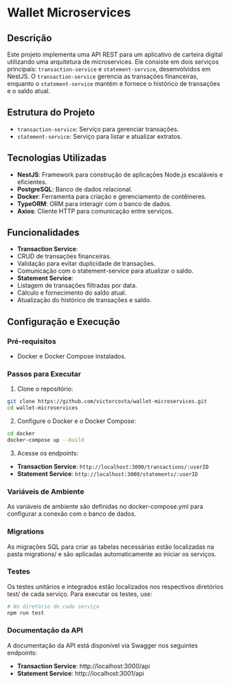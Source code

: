 # Wallet Microservices

## Descrição
Este projeto implementa uma API REST para um aplicativo de carteira digital utilizando uma arquitetura de microservices. Ele consiste em dois serviços principais: `transaction-service` e `statement-service`, desenvolvidos em NestJS. O `transaction-service` gerencia as transações financeiras, enquanto o `statement-service` mantém e fornece o histórico de transações e o saldo atual.


## Estrutura do Projeto
- `transaction-service`: Serviço para gerenciar transações.
- `statement-service`: Serviço para listar e atualizar extratos.

## Tecnologias Utilizadas
- **NestJS**: Framework para construção de aplicações Node.js escaláveis e eficientes.
- **PostgreSQL**: Banco de dados relacional.
- **Docker**: Ferramenta para criação e gerenciamento de contêineres.
- **TypeORM**: ORM para interagir com o banco de dados.
- **Axios**: Cliente HTTP para comunicação entre serviços.

## Funcionalidades
- **Transaction Service**:
 - CRUD de transações financeiras.
 - Validação para evitar duplicidade de transações.
 - Comunicação com o statement-service para atualizar o saldo.
- **Statement Service**:
 - Listagem de transações filtradas por data.
 - Cálculo e fornecimento do saldo atual.
 - Atualização do histórico de transações e saldo.
 
## Configuração e Execução
### Pré-requisitos

- Docker e Docker Compose instalados.

### Passos para Executar

1. Clone o repositório:
```bash
git clone https://github.com/victorcosta/wallet-microservices.git
cd wallet-microservices
```
2. Configure o Docker e o Docker Compose:
```bash
cd docker
docker-compose up --build
```
3. Acesse os endpoints:
- **Transaction Service**: `http://localhost:3000/transactions/:userID`
- **Statement Service**: `http://localhost:3000/statements/:userID`

### Variáveis de Ambiente

As variáveis de ambiente são definidas no docker-compose.yml para configurar a conexão com o banco de dados.

### Migrations

As migrações SQL para criar as tabelas necessárias estão localizadas na pasta migrations/ e são aplicadas automaticamente ao iniciar os serviços.

### Testes

Os testes unitários e integrados estão localizados nos respectivos diretórios test/ de cada serviço. Para executar os testes, use:
 ```bash
 # No diretório de cada serviço
npm run test
 ```
### Documentação da API
A documentação da API está disponível via Swagger nos seguintes endpoints:

- **Transaction Service**: http://localhost:3000/api
- **Statement Service**: http://localhost:3001/api





